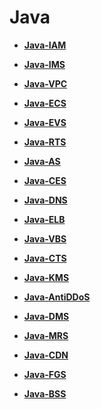 # Java<a name="ZH-CN_TOPIC_0070867952"></a>

-   **[Java-IAM](Java-IAM.md)**  

-   **[Java-IMS](Java-IMS.md)**  

-   **[Java-VPC](Java-VPC.md)**  

-   **[Java-ECS](Java-ECS.md)**  

-   **[Java-EVS](Java-EVS.md)**  

-   **[Java-RTS](Java-RTS.md)**  

-   **[Java-AS](Java-AS.md)**  

-   **[Java-CES](Java-CES.md)**  

-   **[Java-DNS](Java-DNS.md)**  

-   **[Java-ELB](Java-ELB.md)**  

-   **[Java-VBS](Java-VBS.md)**  

-   **[Java-CTS](Java-CTS.md)**  

-   **[Java-KMS](Java-KMS.md)**  

-   **[Java-AntiDDoS](Java-AntiDDoS.md)**  

-   **[Java-DMS](Java-DMS.md)**  

-   **[Java-MRS](Java-MRS.md)**  

-   **[Java-CDN](Java-CDN.md)**  

-   **[Java-FGS](Java-FGS.md)**  

-   **[Java-BSS](Java-BSS.md)**  


